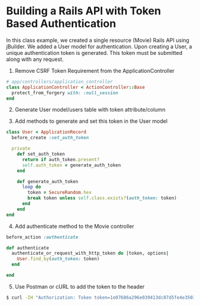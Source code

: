 # Building a Rails API with Token Based Authentication

In this class example, we created a single resource (Movie) Rails API using jBuilder. We added a User model for authentication. Upon creating a User, a unique authentication token is generated. This token must be submitted along with any request.

1. Remove CSRF Token Requirement from the ApplicationController

```ruby
# app/controllers/application_controller
class ApplicationController < ActionController::Base
  protect_from_forgery with: :null_session
end
```

2. Generate User model/users table with token attribute/column   

3. Add methods to generate and set this token in the User model

```ruby
class User < ApplicationRecord
  before_create :set_auth_token

  private
    def set_auth_token
      return if auth_token.present?
      self.auth_token = generate_auth_token
    end

    def generate_auth_token
      loop do
        token = SecureRandom.hex
        break token unless self.class.exists?(auth_token: token)
      end
    end
end

```
4. Add authenticate method to the Movie controller

```ruby
before_action :authenticate

def authenticate
  authenticate_or_request_with_http_token do |token, options|
    User.find_by(auth_token: token)
  end

end
```
5. Use Postman or cURL to add the token to the header

```bash
$ curl -IH "Authorization: Token token=1e07686a296e039413dc87d5fe4e3503" http://localhost:3000/movies
```
